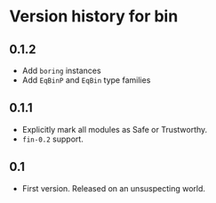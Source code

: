 # Version history for bin

## 0.1.2

- Add `boring` instances
- Add `EqBinP` and `EqBin` type families

## 0.1.1

- Explicitly mark all modules as Safe or Trustworthy.
- `fin-0.2` support.

## 0.1

- First version. Released on an unsuspecting world.
